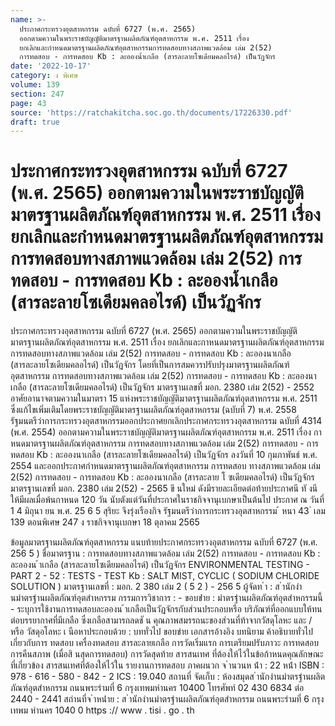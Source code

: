 ```yaml
---
name: >-
  ประกาศกระทรวงอุตสาหกรรม ฉบับที่ 6727 (พ.ศ. 2565)
  ออกตามความในพระราชบัญญัติมาตรฐานผลิตภัณฑ์อุตสาหกรรม พ.ศ. 2511 เรื่อง
  ยกเลิกและกำหนดมาตรฐานผลิตภัณฑ์อุตสาหกรรมการทดสอบทางสภาพแวดล้อม เล่ม 2(52)
  การทดสอบ - การทดสอบ Kb : ละอองน้ำเกลือ (สารละลายโซเดียมคลอไรด์) เป็นวัฏจักร
date: '2022-10-17'
category: ง พิเศษ
volume: 139
section: 247
page: 43
source: 'https://ratchakitcha.soc.go.th/documents/17226330.pdf'
draft: true
---
```


# ประกาศกระทรวงอุตสาหกรรม ฉบับที่ 6727 (พ.ศ. 2565) ออกตามความในพระราชบัญญัติมาตรฐานผลิตภัณฑ์อุตสาหกรรม พ.ศ. 2511 เรื่อง ยกเลิกและกำหนดมาตรฐานผลิตภัณฑ์อุตสาหกรรมการทดสอบทางสภาพแวดล้อม เล่ม 2(52) การทดสอบ - การทดสอบ Kb : ละอองน้ำเกลือ (สารละลายโซเดียมคลอไรด์) เป็นวัฏจักร

ประกาศกระทรวงอุตสาหกรรม ฉบับที่ 6727 (พ.ศ. 2565) ออกตามความในพระราชบัญญัติมาตรฐานผลิตภัณฑ์อุตสาหกรรม พ.ศ. 2511 เรื่อง ยกเลิกและกาหนดมาตรฐานผลิตภัณฑ์อุตสาหกรรม การทดสอบทางสภาพแวดล้อม เล่ม 2(52) การทดสอบ - การทดสอบ Kb : ละอองนาเกลือ (สารละลายโซเดียมคลอไรด์) เป็นวัฏจักร โดยที่เป็นการสมควรปรับปรุงมาตรฐานผลิตภัณฑ์อุตสาหกรรม การทดสอบทางสภาพแวดล้อม เล่ม 2(52) การทดสอบ - การทดสอบ Kb : ละอองนาเกลือ (สารละลายโซเดียมคลอไรด์) เป็นวัฏจักร มาตรฐานเลขที่ มอก. 2380 เล่ม 2(52) - 2552 อาศัยอานาจตามความในมาตรา 15 แห่งพระราชบัญญัติมาตรฐานผลิตภัณฑ์อุตสาหกรรม พ.ศ. 2511 ซึ่งแก้ไขเพิ่มเติมโดยพระราชบัญญัติมาตรฐานผลิตภัณฑ์อุตสาหกรรม (ฉบับที่ 7) พ.ศ. 2558 รัฐมนตรีว่าการกระทรวงอุตสาหกรรมออกประกาศยกเลิกประกาศกระทรวงอุตสาหกรรม ฉบับที่ 4314 (พ.ศ. 2554) ออกตามความในพระราชบัญญัติมาตรฐานผลิตภัณฑ์อุตสาหกรรม พ.ศ. 2511 เรื่อง กาหนดมาตรฐานผลิตภัณฑ์อุตสาหกรรม การทดสอบทางสภาพแวดล้อม เล่ม 2(52) การทดสอบ - การทดสอบ Kb : ละอองนาเกลือ (สารละลายโซเดียมคลอไรด์) เป็นวัฏจักร ลงวันที่ 10 กุมภาพันธ์ พ.ศ. 2554 และออกประกาศกำหนดมาตรฐานผลิตภัณฑ์อุตสาหกรรม การทดสอบ ทางสภาพแวดล้อม เล่ม 2(52) การทดสอบ - การทดสอบ Kb : ละอองนาเกลือ (สารละลาย โ ซเดียมคลอไรด์) เป็นวัฏจักร มาตรฐานเลขที่ มอก. 2380 เล่ม 2(52) - 2565 ขึ นใหม่ ดังมีรายละเอียดต่อท้ายประกาศนี ทั งนี ให้มีผลเมื่อพ้นกาหนด 120 วัน นับตังแต่วันที่ประกาศในราชกิจจานุเบกษาเป็นต้นไป ประกาศ ณ วันที่ 1 4 มิถุนา ยน พ.ศ. 25 6 5 สุริยะ จึงรุ่งเรืองกิจ รัฐมนตรีว่าการกระทรวงอุตสาหกรรม ้ หนา 43 ่ เลม 139 ตอนพิเศษ 247 ง ราชกิจจานุเบกษา 18 ตุลาคม 2565

ข้อมูลมาตรฐานผลิตภัณฑ์อุตสาหกรรม แนบท้ายประกาศกระทรวงอุตสาหกรรม ฉบับที่ 6727 (พ.ศ. 256 5 ) ชื่อมาตรฐาน : การทดสอบทางสภาพแวดล้อม เล่ม 2(52) การทดสอบ - การทดสอบ Kb : ละอองน ้าเกลือ (สารละลายโซเดียมคลอไรด์) เป็นวัฏจักร ENVIRONMENTAL TESTING - PART 2 - 52 : TESTS - TEST Kb : SALT MIST, CYCLIC ( SODIUM CHLORIDE SOLUTION ) มาตรฐานเลขที่ : มอก. 2 380 เล่ม 2 ( 5 2 ) - 256 5 ผู้จัดท ํา : ส ํานักงํานมําตรฐํานผลิตภัณฑ์อุตสําหกรรม กรรมการวิชาการ : - ขอบข่ําย : มําตรฐํานผลิตภัณฑ์อุตสําหกรรมนี้ - ระบุการใช้งานการทดสอบละอองน ้าเกลือเป็นวัฏจักรกับส่วนประกอบหรือ บริภัณฑ์ที่ออกแบบให้ทนต่อบรรยากาศที่มีเกลือ ซึ่งเกลือสามารถลดชั น คุณภาพสมรรถนะของส่วนที่ท้าจากวัสดุโลหะ และ / หรือ วัสดุอโลหะ เ นือหาประกอบด้วย : บททั่วไป ขอบข่าย เอกสารอ้างอิง บทนิยาม ค้าอธิบายทั่วไปเกี่ยวกับการ ทดสอบ เครื่องทดสอบ สารละลายเกลือ การวัดเริ่มแรก การเตรียมปรับภาวะ การทดสอบ การคืนสภาพ (เมื่อสิ นสุดการทดสอบ) การวัดสุดท้าย สารสนเทศ ที่ต้องให้ไว้ในข้อก้าหนดคุณลักษณะที่เกี่ยวข้อง สารสนเทศที่ต้องให้ไว้ใน รายงานการทดสอบ ภาคผนวก จ ํานวนห น้ํา : 22 หน้ํา ISBN : 978 - 616 - 580 - 842 - 2 ICS : 19.040 สถานที่ จัดเก็บ : ห้องสมุดส ํานักงํานมําตรฐํานผลิตภัณฑ์อุตสําหกรรม ถนนพระรํามที่ 6 กรุงเทพมหํานคร 10400 โทรศัพท์ 02 430 6834 ต่อ 2440 - 2441 สถํานที่จ ําหน่ําย : ส ํานักงํานมําตรฐํานผลิตภัณฑ์อุตสําหกรรม ถนนพระรํามที่ 6 กรุงเทพม หํานคร 1040 0 https :// www . tisi . go . th
